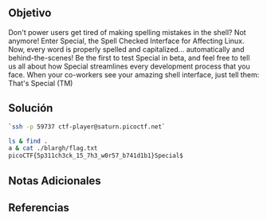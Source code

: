 ## Objetivo
Don't power users get tired of making spelling mistakes in the shell? Not anymore! Enter Special, the Spell Checked Interface for Affecting Linux. Now, every word is properly spelled and capitalized... automatically and behind-the-scenes! Be the first to test Special in beta, and feel free to tell us all about how Special streamlines every development process that you face. When your co-workers see your amazing shell interface, just tell them: That's Special (TM)

## Solución
```bash
`ssh -p 59737 ctf-player@saturn.picoctf.net`

ls & find .
a & cat ./blargh/flag.txt
picoCTF{5p311ch3ck_15_7h3_w0r57_b741d1b1}Special$
```

## Notas Adicionales


## Referencias
